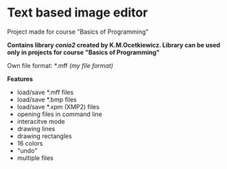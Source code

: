 # Text based image editor

Project made for course "Basics of Programming"

<b>Contains library <i>conio2</i> created by K.M.Ocetkiewicz. Library can be used only in projects for course "Basics of Programming"</b>

Own file format: *.mff <i>(my file format)</i>

<b>Features</b>
<ul>
<li>load/save *.mff files</li>
  <li>load/save *.bmp files</li>
  <li>load/save *.xpm (XMP2) files</li>
  <li>opening files in command line</li>
  <li>interacitve mode</li>
  <li>drawing lines</li>
  <li>drawing rectangles</li>
  <li>16 colors</li>
  <li>"undo"</li>
  <li>multiple files</li>
 </ul>

